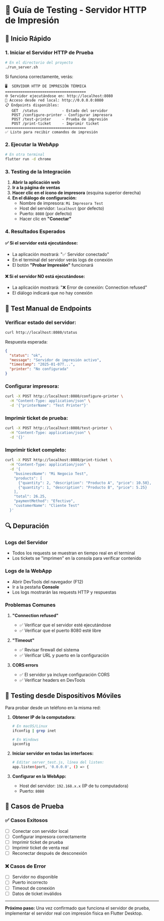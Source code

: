 # 🧪 Guía de Testing - Servidor HTTP de Impresión

## 🚀 Inicio Rápido

### 1. Iniciar el Servidor HTTP de Prueba

```bash
# En el directorio del proyecto
./run_server.sh
```

Si funciona correctamente, verás:
```
🖥️  SERVIDOR HTTP DE IMPRESIÓN TÉRMICA
=====================================
🌐 Servidor ejecutándose en: http://localhost:8080
🔗 Acceso desde red local: http://0.0.0.0:8080
📋 Endpoints disponibles:
   GET  /status           - Estado del servidor
   POST /configure-printer - Configurar impresora
   POST /test-printer     - Prueba de impresión
   POST /print-ticket     - Imprimir ticket
=====================================
✅ Listo para recibir comandos de impresión
```

### 2. Ejecutar la WebApp

```bash
# En otra terminal
flutter run -d chrome
```

### 3. Testing de la Integración

1. **Abrir la aplicación web**
2. **Ir a la página de ventas**
3. **Hacer clic en el ícono de impresora** (esquina superior derecha)
4. **En el diálogo de configuración:**
   - Nombre de impresora: `Mi Impresora Test`
   - Host del servidor: `localhost` (por defecto)
   - Puerto: `8080` (por defecto)
   - Hacer clic en **"Conectar"**

### 4. Resultados Esperados

#### ✅ Si el servidor está ejecutándose:
- La aplicación mostrará: "✅ Servidor conectado"
- En el terminal del servidor verás logs de conexión
- El botón **"Probar Impresión"** funcionará

#### ❌ Si el servidor NO está ejecutándose:
- La aplicación mostrará: "❌ Error de conexión: Connection refused"
- El diálogo indicará que no hay conexión

## 🧪 Test Manual de Endpoints

### Verificar estado del servidor:
```bash
curl http://localhost:8080/status
```

Respuesta esperada:
```json
{
  "status": "ok",
  "message": "Servidor de impresión activo",
  "timestamp": "2025-01-07T...",
  "printer": "No configurada"
}
```

### Configurar impresora:
```bash
curl -X POST http://localhost:8080/configure-printer \
  -H "Content-Type: application/json" \
  -d '{"printerName": "Test Printer"}'
```

### Imprimir ticket de prueba:
```bash
curl -X POST http://localhost:8080/test-printer \
  -H "Content-Type: application/json" \
  -d '{}'
```

### Imprimir ticket completo:
```bash
curl -X POST http://localhost:8080/print-ticket \
  -H "Content-Type: application/json" \
  -d '{
    "businessName": "Mi Negocio Test",
    "products": [
      {"quantity": 2, "description": "Producto A", "price": 10.50},
      {"quantity": 1, "description": "Producto B", "price": 5.25}
    ],
    "total": 26.25,
    "paymentMethod": "Efectivo",
    "customerName": "Cliente Test"
  }'
```

## 🔍 Depuración

### Logs del Servidor
- Todos los requests se muestran en tiempo real en el terminal
- Los tickets se "imprimen" en la consola para verificar contenido

### Logs de la WebApp
- Abrir DevTools del navegador (F12)
- Ir a la pestaña **Console**
- Los logs mostrarán las requests HTTP y respuestas

### Problemas Comunes

1. **"Connection refused"**
   - ✅ Verificar que el servidor esté ejecutándose
   - ✅ Verificar que el puerto 8080 esté libre

2. **"Timeout"**
   - ✅ Revisar firewall del sistema
   - ✅ Verificar URL y puerto en la configuración

3. **CORS errors**
   - ✅ El servidor ya incluye configuración CORS
   - ✅ Verificar headers en DevTools

## 📱 Testing desde Dispositivos Móviles

Para probar desde un teléfono en la misma red:

1. **Obtener IP de la computadora:**
   ```bash
   # En macOS/Linux
   ifconfig | grep inet
   
   # En Windows
   ipconfig
   ```

2. **Iniciar servidor en todas las interfaces:**
   ```bash
   # Editar server_test.js, línea del listen:
   app.listen(port, '0.0.0.0', () => {
   ```

3. **Configurar en la WebApp:**
   - Host del servidor: `192.168.x.x` (IP de tu computadora)
   - Puerto: `8080`

## 🎯 Casos de Prueba

### ✅ Casos Exitosos
- [ ] Conectar con servidor local
- [ ] Configurar impresora correctamente
- [ ] Imprimir ticket de prueba
- [ ] Imprimir ticket de venta real
- [ ] Reconectar después de desconexión

### ❌ Casos de Error
- [ ] Servidor no disponible
- [ ] Puerto incorrecto
- [ ] Timeout de conexión
- [ ] Datos de ticket inválidos

---

**Próximo paso:** Una vez confirmado que funciona el servidor de prueba, implementar el servidor real con impresión física en Flutter Desktop.
